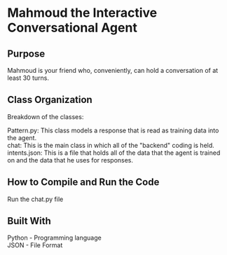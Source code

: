 # Mahmoud the Interactive Conversational Agent

## Purpose
Mahmoud is your friend who, conveniently, can hold a conversation of at least 30 turns.  

## Class Organization
Breakdown of the classes:

Pattern.py: This class models a response that is read as training data into the agent.  
chat: This is the main class in which all of the "backend" coding is held.  
intents.json: This is a file that holds all of the data that the agent is trained on and the data that he uses for responses.  

## How to Compile and Run the Code
Run the chat.py file  

## Built With
Python - Programming language  
JSON - File Format  
